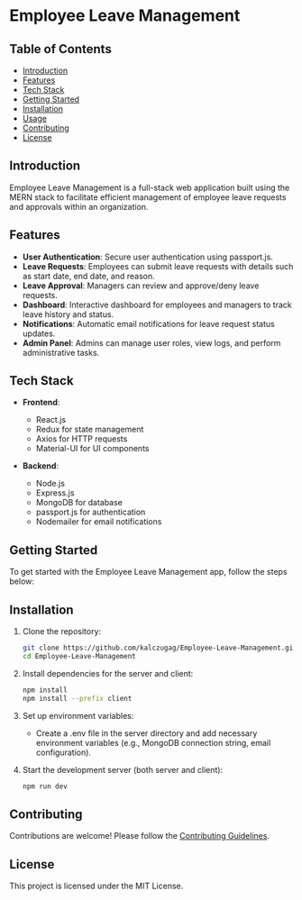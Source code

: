 # Employee Leave Management

## Table of Contents
- [Introduction](#introduction)
- [Features](#features)
- [Tech Stack](#tech-stack)
- [Getting Started](#getting-started)
- [Installation](#installation)
- [Usage](#usage)
- [Contributing](#contributing)
- [License](#license)

## Introduction
Employee Leave Management is a full-stack web application built using the MERN stack to facilitate efficient management of employee leave requests and approvals within an organization.

## Features
- **User Authentication**: Secure user authentication using passport.js.
- **Leave Requests**: Employees can submit leave requests with details such as start date, end date, and reason.
- **Leave Approval**: Managers can review and approve/deny leave requests.
- **Dashboard**: Interactive dashboard for employees and managers to track leave history and status.
- **Notifications**: Automatic email notifications for leave request status updates.
- **Admin Panel**: Admins can manage user roles, view logs, and perform administrative tasks.

## Tech Stack
- **Frontend**:
  - React.js
  - Redux for state management
  - Axios for HTTP requests
  - Material-UI for UI components

- **Backend**:
  - Node.js
  - Express.js
  - MongoDB for database
  - passport.js for authentication
  - Nodemailer for email notifications

## Getting Started
To get started with the Employee Leave Management app, follow the steps below:

## Installation
1. Clone the repository:
   ```bash
   git clone https://github.com/kalczugag/Employee-Leave-Management.git
   cd Employee-Leave-Management

2. Install dependencies for the server and client:
   ```bash
   npm install
   npm install --prefix client

3. Set up environment variables:
   - Create a .env file in the server directory and add necessary environment variables (e.g., MongoDB connection string, email configuration).
  
4. Start the development server (both server and client):
   ```bash
   npm run dev

## Contributing
Contributions are welcome! Please follow the [Contributing Guidelines](https://github.com/kalczugag/Employee-Leave-Management).

## License
This project is licensed under the MIT License.

